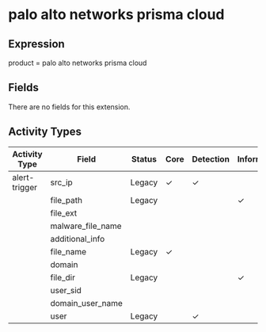 palo alto networks prisma cloud
===============================

Expression
----------

product = palo alto networks prisma cloud

Fields
------

There are no fields for this extension.

Activity Types
--------------

| Activity Type | Field             | Status | Core     | Detection | Informational |
| ------------- | ----------------- | ------ | -------- | --------- | ------------- |
| alert-trigger | src_ip            | Legacy | &#10003; | &#10003;  |               |
|               | file_path         | Legacy |          |           | &#10003;      |
|               | file_ext          |        |          |           |               |
|               | malware_file_name |        |          |           |               |
|               | additional_info   |        |          |           |               |
|               | file_name         | Legacy | &#10003; |           |               |
|               | domain            |        |          |           |               |
|               | file_dir          | Legacy |          |           | &#10003;      |
|               | user_sid          |        |          |           |               |
|               | domain_user_name  |        |          |           |               |
|               | user              | Legacy |          | &#10003;  |               |

